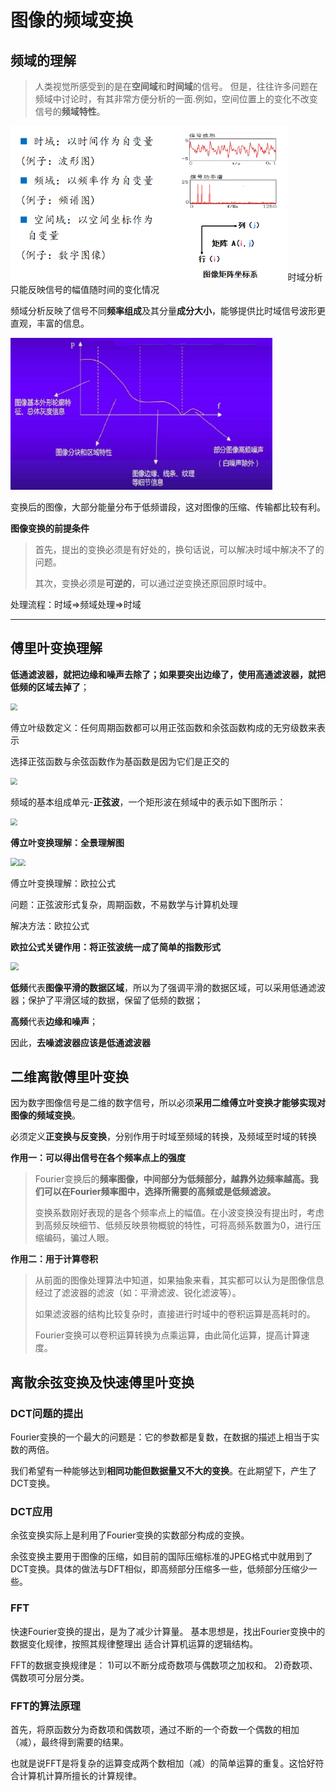 # 图像的频域变换

## 频域的理解

> 人类视觉所感受到的是在**空间域**和**时间域**的信号。
> 但是，往往许多问题在频域中讨论时，有其非常方便分析的一面.例如，空间位置上的变化不改变信号的**频域特性**。　　　

<img src="https://raw.githubusercontent.com/q8a6u/Picture/imgs/imgs/20210602202042.png" style="zoom:67%;" />时域分析只能反映信号的幅值随时间的变化情况

频域分析反映了信号不同**频率组成**及其分量**成分大小**，能够提供比时域信号波形更直观，丰富的信息。

<img src="https://raw.githubusercontent.com/q8a6u/Picture/imgs/imgs/20210602202515.png" style="zoom: 50%;" />

变换后的图像，大部分能量分布于低频谱段，这对图像的压缩、传输都比较有利。

**图像变换的前提条件**

> 首先，提出的变换必须是有好处的，换句话说，可以解决时域中解决不了的问题。
>
> 其次，变换必须是**可逆的**，可以通过逆变换还原回原时域中。　

处理流程：时域=>频域处理=>时域

---

## 傅里叶变换理解

**低通滤波器，就把边缘和噪声去除了；如果要突出边缘了，使用高通滤波器，就把低频的区域去掉了**；

<img src="https://gitee.com/cpicture/picture-1/raw/master/20210620104500.png" style="zoom: 67%;" />

傅立叶级数定义：任何周期函数都可以用正弦函数和余弦函数构成的无穷级数来表示

选择正弦函数与余弦函数作为基函数是因为它们是正交的

<img src="https://gitee.com/cpicture/picture-1/raw/master/20210620105346.png" style="zoom:67%;" />

频域的基本组成单元-**正弦波**，一个矩形波在频域中的表示如下图所示：

<img src="https://gitee.com/cpicture/picture-1/raw/master/20210620105505.png" style="zoom:67%;" />

**傅立叶变换理解：全景理解图**

<img src="https://gitee.com/cpicture/picture-1/raw/master/20210620105536.png" style="zoom: 80%;" /><img src="https://gitee.com/cpicture/picture-1/raw/master/20210620105918.png" style="zoom: 67%;" />

傅立叶变换理解：欧拉公式

问题：正弦波形式复杂，周期函数，不易数学与计算机处理

解决方法：欧拉公式

**欧拉公式关键作用：将正弦波统一成了简单的指数形式**

<img src="https://gitee.com/cpicture/picture-1/raw/master/20210620110307.png" style="zoom: 80%;" />

**低频**代表**图像平滑的数据区域**，所以为了强调平滑的数据区域，可以采用低通滤波器；保护了平滑区域的数据，保留了低频的数据；

**高频**代表**边缘和噪声**；

因此，**去噪滤波器应该是低通滤波器**

## 二维离散傅里叶变换

因为数字图像信号是二维的数字信号，所以必须**采用二维傅立叶变换才能够实现对图像的频域变换**。

必须定义**正变换与反变换**，分别作用于时域至频域的转换，及频域至时域的转换

**作用一：可以得出信号在各个频率点上的强度**

> Fourier变换后的**频率图像，中间部分为低频部分，越靠外边频率越高。我们可以在Fourier频率图中，选择所需要的高频或是低频滤波。**
>
> 变换系数刚好表现的是各个频率点上的幅值。在小波变换没有提出时，考虑到高频反映细节、低频反映景物概貌的特性，可将高频系数置为0，进行压缩编码，骗过人眼。

**作用二：用于计算卷积**

> 从前面的图像处理算法中知道，如果抽象来看，其实都可以认为是图像信息经过了滤波器的滤波（如：平滑滤波、锐化滤波等）。 
>
> 如果滤波器的结构比较复杂时，直接进行时域中的卷积运算是高耗时的。
>
> Fourier变换可以卷积运算转换为点乘运算，由此简化运算，提高计算速度。

## 离散余弦变换及快速傅里叶变换

### DCT问题的提出

Fourier变换的一个最大的问题是：它的参数都是复数，在数据的描述上相当于实数的两倍。

我们希望有一种能够达到**相同功能但数据量又不大的变换**。在此期望下，产生了DCT变换。

### DCT应用

余弦变换实际上是利用了Fourier变换的实数部分构成的变换。

余弦变换主要用于图像的压缩，如目前的国际压缩标准的JPEG格式中就用到了DCT变换。具体的做法与DFT相似，即高频部分压缩多一些，低频部分压缩少一些。

### FFT

快速Fourier变换的提出，是为了减少计算量。
基本思想是，找出Fourier变换中的数据变化规律，按照其规律整理出 适合计算机运算的逻辑结构。

FFT的数据变换规律是：
1)可以不断分成奇数项与偶数项之加权和。
2)奇数项、偶数项可分层分类。

### FFT的算法原理

首先，将原函数分为奇数项和偶数项，通过不断的一个奇数一个偶数的相加（减），最终得到需要的结果。

也就是说FFT是将复杂的运算变成两个数相加（减）的简单运算的重复。这恰好符合计算机计算所擅长的计算规律。
